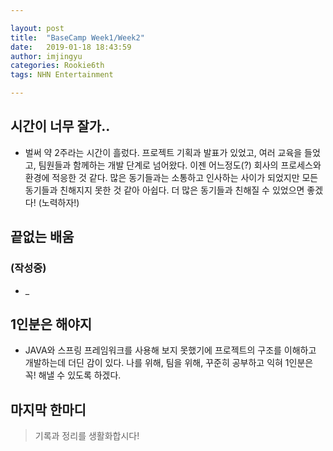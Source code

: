 ```yaml
---

layout: post
title:  "BaseCamp Week1/Week2"
date:   2019-01-18 18:43:59
author: imjingyu
categories: Rookie6th
tags: NHN Entertainment

---
```


## 시간이 너무 잘가..
* 벌써 약 2주라는 시간이 흘렀다. 프로젝트 기획과 발표가 있었고, 여러 교육을 들었고, 팀원들과 함께하는 개발 단계로 넘어왔다. 이젠 어느정도(?) 회사의 프로세스와 환경에 적응한 것 같다. 많은 동기들과는 소통하고 인사하는 사이가 되었지만 모든 동기들과 친해지지 못한 것 같아 아쉽다. 더 많은 동기들과 친해질 수 있었으면 좋겠다! (노력하자!)

## 끝없는 배움
### (작성중)
* _

## 1인분은 해야지
* JAVA와 스프링 프레임워크를 사용해 보지 못했기에 프로젝트의 구조를 이해하고 개발하는데 더딘 감이 있다. 나를 위해, 팀을 위해, 꾸준히 공부하고 익혀 1인분은 꼭! 해낼 수 있도록 하겠다.

## 마지막 한마디
> 기록과 정리를 생활화합시다!
